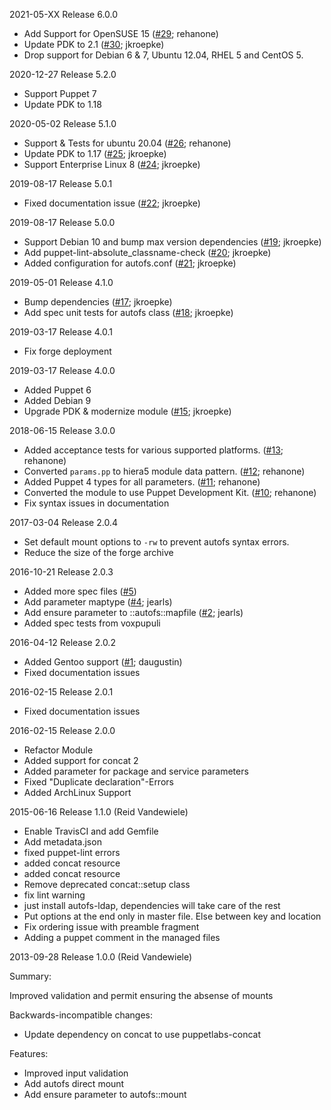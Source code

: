 2021-05-XX Release 6.0.0

* Add Support for OpenSUSE 15 ([#29](https://github.com/jkroepke/puppet-module-autofs/pull/29); rehanone)
* Update PDK to 2.1 ([#30](https://github.com/jkroepke/puppet-module-autofs/pull/30); jkroepke)
* Drop support for Debian 6 & 7, Ubuntu 12.04, RHEL 5 and CentOS 5.

2020-12-27 Release 5.2.0

* Support Puppet 7
* Update PDK to 1.18

2020-05-02 Release 5.1.0

* Support & Tests for ubuntu 20.04 ([#26](https://github.com/jkroepke/puppet-module-autofs/pull/26); rehanone)
* Update PDK to 1.17 ([#25](https://github.com/jkroepke/puppet-module-autofs/pull/25); jkroepke)
* Support Enterprise Linux 8 ([#24](https://github.com/jkroepke/puppet-module-autofs/pull/24); jkroepke)

2019-08-17 Release 5.0.1

* Fixed documentation issue ([#22](https://github.com/jkroepke/puppet-module-autofs/pull/22); jkroepke)

2019-08-17 Release 5.0.0

* Support Debian 10 and bump max version dependencies ([#19](https://github.com/jkroepke/puppet-module-autofs/pull/19); jkroepke)
* Add puppet-lint-absolute_classname-check ([#20](https://github.com/jkroepke/puppet-module-autofs/pull/20); jkroepke)
* Added configuration for autofs.conf ([#21](https://github.com/jkroepke/puppet-module-autofs/pull/21); jkroepke)

2019-05-01 Release 4.1.0

* Bump dependencies ([#17](https://github.com/jkroepke/puppet-module-autofs/pull/17); jkroepke)
* Add spec unit tests for autofs class ([#18](https://github.com/jkroepke/puppet-module-autofs/pull/18); jkroepke)

2019-03-17 Release 4.0.1

* Fix forge deployment

2019-03-17 Release 4.0.0

* Added Puppet 6
* Added Debian 9
* Upgrade PDK & modernize module ([#15](https://github.com/jkroepke/puppet-module-autofs/pull/15); jkroepke)

2018-06-15 Release 3.0.0

* Added acceptance tests for various supported platforms. ([#13](https://github.com/jkroepke/puppet-module-autofs/pull/12); rehanone)
* Converted `params.pp` to hiera5 module data pattern. ([#12](https://github.com/jkroepke/puppet-module-autofs/pull/12); rehanone)
* Added Puppet 4 types for all parameters. ([#11](https://github.com/jkroepke/puppet-module-autofs/pull/11); rehanone)
* Converted the module to use Puppet Development Kit. ([#10](https://github.com/jkroepke/puppet-module-autofs/pull/10); rehanone)
* Fix syntax issues in documentation

2017-03-04 Release 2.0.4

* Set default mount options to `-rw` to prevent autofs syntax errors.
* Reduce the size of the forge archive

2016-10-21 Release 2.0.3

* Added more spec files ([#5](https://github.com/jkroepke/puppet-module-autofs/pull/5))
* Add parameter maptype ([#4](https://github.com/jkroepke/puppet-module-autofs/pull/4); jearls)
* Add ensure parameter to ::autofs::mapfile ([#2](https://github.com/jkroepke/puppet-module-autofs/pull/2); jearls)
* Added spec tests from voxpupuli

2016-04-12 Release 2.0.2

* Added Gentoo support ([#1](https://github.com/jkroepke/puppet-module-autofs/pull/1); daugustin)
* Fixed documentation issues

2016-02-15 Release 2.0.1

* Fixed documentation issues

2016-02-15 Release 2.0.0

* Refactor Module
* Added support for concat 2
* Added parameter for package and service parameters
* Fixed "Duplicate declaration"-Errors
* Added ArchLinux Support


2015-06-16 Release 1.1.0 (Reid Vandewiele)

* Enable TravisCI and add Gemfile
* Add metadata.json
* fixed puppet-lint errors
* added concat resource
* added concat resource
* Remove deprecated concat::setup class
* fix lint warning
* just install autofs-ldap, dependencies will take care of the rest
* Put options at the end only in master file. Else between key and location
* Fix ordering issue with preamble fragment
* Adding a puppet comment in the managed files

2013-09-28 Release 1.0.0 (Reid Vandewiele)

Summary:

Improved validation and permit ensuring the absense of mounts

Backwards-incompatible changes:

 - Update dependency on concat to use puppetlabs-concat

Features:

 - Improved input validation
 - Add autofs direct mount
 - Add ensure parameter to autofs::mount
